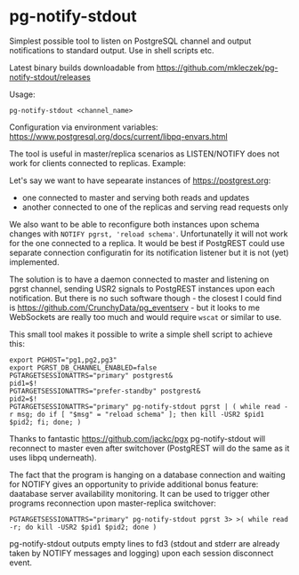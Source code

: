 # pg-notify-stdout
Simplest possible tool to listen on PostgreSQL channel and output notifications to standard output. Use in shell scripts etc.

Latest binary builds downloadable from https://github.com/mkleczek/pg-notify-stdout/releases

Usage:
```
pg-notify-stdout <channel_name>
```

Configuration via environment variables: https://www.postgresql.org/docs/current/libpq-envars.html

The tool is useful in master/replica scenarios as LISTEN/NOTIFY does not work for clients connected to replicas. Example:

Let's say we want to have sepearate instances of https://postgrest.org:
* one connected to master and serving both reads and updates
* another connected to one of the replicas and serving read requests only

We also want to be able to reconfigure both instances upon schema changes with `NOTIFY pgrst, 'reload schema'`. Unfortunatelly it will not work for the one connected to a replica. It would be best if PostgREST could use separate connection configuratin for its notification listener but it is not (yet) implemented.

The solution is to have a daemon connected to master and listening on pgrst channel, sending USR2 signals to PostgREST instances upon each notification. But there is no such software though - the closest I could find is https://github.com/CrunchyData/pg_eventserv - but it looks to me WebSockets are really too much and would require `wscat` or similar to use.

This small tool makes it possible to write a simple shell script to achieve this:
```
export PGHOST="pg1,pg2,pg3"
export PGRST_DB_CHANNEL_ENABLED=false
PGTARGETSESSIONATTRS="primary" postgrest&
pid1=$!
PGTARGETSESSIONATTRS="prefer-standby" postgrest&
pid2=$!
PGTARGETSESSIONATTRS="primary" pg-notify-stdout pgrst | ( while read -r msg; do if [ "$msg" = "reload schema" ]; then kill -USR2 $pid1 $pid2; fi; done; )
```
Thanks to fantastic https://github.com/jackc/pgx pg-notify-stdout will reconnect to master even after switchover (PostgREST will do the same as it uses libpq underneath).

The fact that the program is hanging on a database connection and waiting for NOTIFY gives an opportunity to privide additional bonus feature: daatabase server availability monitoring. It can be used to trigger other programs reconnection upon master-replica switchover:
```
PGTARGETSESSIONATTRS="primary" pg-notify-stdout pgrst 3> >( while read -r; do kill -USR2 $pid1 $pid2; done )
```
pg-notify-stdout outputs empty lines to fd3 (stdout and stderr are already taken by NOTIFY messages and logging) upon each session disconnect event.
